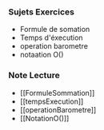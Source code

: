 ### Sujets Exercices
- Formule de somation
- Temps d'éxecution
- operation barometre
- notaation O()


### Note Lecture

- [[FormuleSommation]]
-  [[tempsExecution]]
- [[operationBarometre]]
- [[NotationO()]]

